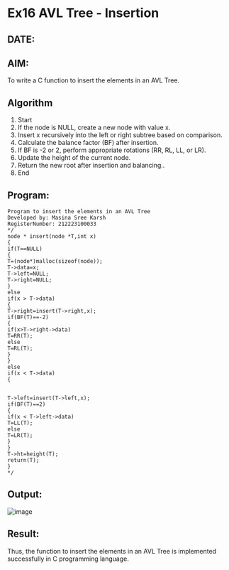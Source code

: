 # Ex16 AVL Tree - Insertion
## DATE:
## AIM:
To write a C function to insert the elements in an AVL Tree.

## Algorithm
1. Start 
2. If the node is NULL, create a new node with value x. 
3. Insert x recursively into the left or right subtree based on comparison. 
4. Calculate the balance factor (BF) after insertion. 
5. If BF is -2 or 2, perform appropriate rotations (RR, RL, LL, or LR). 
6. Update the height of the current node. 
7. Return the new root after insertion and balancing.. 
8. End  

## Program:
```
Program to insert the elements in an AVL Tree
Developed by: Masina Sree Karsh
RegisterNumber: 212223100033
*/
node * insert(node *T,int x) 
{ 
if(T==NULL) 
{ 
T=(node*)malloc(sizeof(node)); 
T->data=x; 
T->left=NULL; 
T->right=NULL; 
} 
else 
if(x > T->data) 
{ 
T->right=insert(T->right,x); 
if(BF(T)==-2) 
{ 
if(x>T->right->data) 
T=RR(T); 
else 
T=RL(T); 
} 
} 
else 
if(x < T->data) 
{ 
  
  
T->left=insert(T->left,x); 
if(BF(T)==2) 
{ 
if(x < T->left->data) 
T=LL(T); 
else 
T=LR(T); 
} 
} 
T->ht=height(T); 
return(T); 
} 
*/
```

## Output:

![image](https://github.com/user-attachments/assets/25f8e921-b0a3-458c-af4c-a0762baa72ba)


## Result:
Thus, the function to insert the elements in an AVL Tree is implemented successfully in C programming language.

